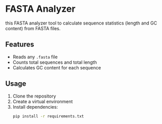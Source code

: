# FASTA Analyzer
this FASTA analyzer tool to calculate sequence statistics (length and GC content) from FASTA files.

## Features
- Reads any `.fasta` file
- Counts total sequences and total length
- Calculates GC content for each sequence

## Usage
1. Clone the repository  
2. Create a virtual environment  
3. Install dependencies:
   ```bash
   pip install -r requirements.txt
